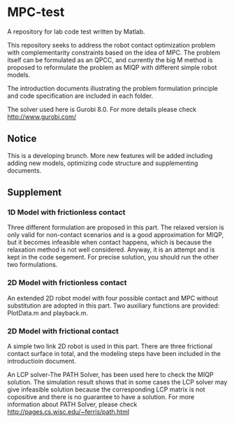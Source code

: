 # MPC-test
A repository for lab code test written by Matlab.

This repository seeks to address the robot contact optimization problem with complementarity constraints based on the idea of MPC. The problem itself can be formulated as an QPCC, and currently the big M method is proposed to reformulate the problem as MIQP with different simple robot models.

The introduction documents illustrating the problem formulation principle and code specification are included in each folder. 

The solver used here is Gurobi 8.0. For more details please check http://www.gurobi.com/

## Notice
This is a developing brunch. More new features will be added including adding new models, optimizing code structure and supplementing documents.

## Supplement
### 1D Model with frictionless contact
Three different formulation are proposed in this part. The relaxed version is only valid for non-contact scenarios and is a good approximation for MIQP, but it becomes infeasible when contact happens, which is because the relaxation method is not well considered. Anyway, it is an attempt and is kept in the code segement. For precise solution, you should run the other two formulations.

### 2D Model with frictionless contact
An extended 2D robot model with four possible contact and MPC without substitution are adopted in this part. Two auxiliary functions are provided: PlotData.m and playback.m.

### 2D Model with frictional contact
A simple two link 2D robot is used in this part. There are three frictional contact surface in total, and the modeling steps have been included in the introductioin document.

An LCP solver-The PATH Solver, has been used here to check the MIQP solution. The simulation result shows that in some cases the LCP solver may give infeasible solution because the corresponding LCP matrix is not copositive and there is no guarantee to have a solution. For more information about PATH Solver, please check http://pages.cs.wisc.edu/~ferris/path.html

